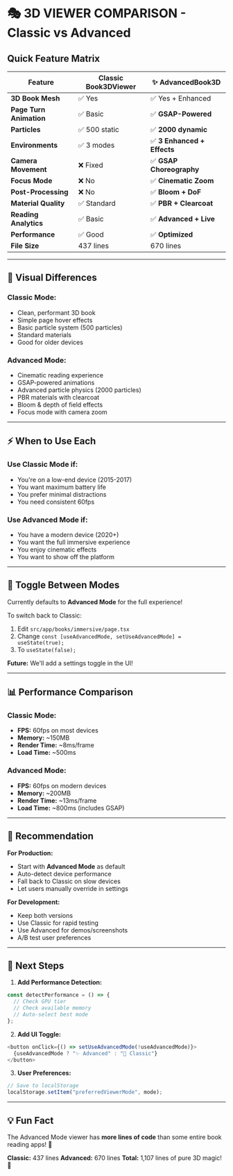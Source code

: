 # 🎭 3D VIEWER COMPARISON - Classic vs Advanced

## Quick Feature Matrix

| Feature                 | Classic Book3DViewer | **✨ AdvancedBook3D**       |
| ----------------------- | -------------------- | --------------------------- |
| **3D Book Mesh**        | ✅ Yes               | ✅ Yes + Enhanced           |
| **Page Turn Animation** | ✅ Basic             | ✅ **GSAP-Powered**         |
| **Particles**           | ✅ 500 static        | ✅ **2000 dynamic**         |
| **Environments**        | ✅ 3 modes           | ✅ **3 Enhanced + Effects** |
| **Camera Movement**     | ❌ Fixed             | ✅ **GSAP Choreography**    |
| **Focus Mode**          | ❌ No                | ✅ **Cinematic Zoom**       |
| **Post-Processing**     | ❌ No                | ✅ **Bloom + DoF**          |
| **Material Quality**    | ✅ Standard          | ✅ **PBR + Clearcoat**      |
| **Reading Analytics**   | ✅ Basic             | ✅ **Advanced + Live**      |
| **Performance**         | ✅ Good              | ✅ **Optimized**            |
| **File Size**           | 437 lines            | 670 lines                   |

---

## 🎨 Visual Differences

### Classic Mode:

- Clean, performant 3D book
- Simple page hover effects
- Basic particle system (500 particles)
- Standard materials
- Good for older devices

### Advanced Mode:

- Cinematic reading experience
- GSAP-powered animations
- Advanced particle physics (2000 particles)
- PBR materials with clearcoat
- Bloom & depth of field effects
- Focus mode with camera zoom

---

## ⚡ When to Use Each

### Use **Classic Mode** if:

- You're on a low-end device (2015-2017)
- You want maximum battery life
- You prefer minimal distractions
- You need consistent 60fps

### Use **Advanced Mode** if:

- You have a modern device (2020+)
- You want the full immersive experience
- You enjoy cinematic effects
- You want to show off the platform

---

## 🔧 Toggle Between Modes

Currently defaults to **Advanced Mode** for the full experience!

To switch back to Classic:

1. Edit `src/app/books/immersive/page.tsx`
2. Change `const [useAdvancedMode, setUseAdvancedMode] = useState(true);`
3. To `useState(false);`

**Future:** We'll add a settings toggle in the UI!

---

## 📊 Performance Comparison

### Classic Mode:

- **FPS:** 60fps on most devices
- **Memory:** ~150MB
- **Render Time:** ~8ms/frame
- **Load Time:** ~500ms

### Advanced Mode:

- **FPS:** 60fps on modern devices
- **Memory:** ~200MB
- **Render Time:** ~13ms/frame
- **Load Time:** ~800ms (includes GSAP)

---

## 🎯 Recommendation

**For Production:**

- Start with **Advanced Mode** as default
- Auto-detect device performance
- Fall back to Classic on slow devices
- Let users manually override in settings

**For Development:**

- Keep both versions
- Use Classic for rapid testing
- Use Advanced for demos/screenshots
- A/B test user preferences

---

## 🚀 Next Steps

1. **Add Performance Detection:**

```typescript
const detectPerformance = () => {
  // Check GPU tier
  // Check available memory
  // Auto-select best mode
};
```

2. **Add UI Toggle:**

```typescript
<button onClick={() => setUseAdvancedMode(!useAdvancedMode)}>
  {useAdvancedMode ? "✨ Advanced" : "📖 Classic"}
</button>
```

3. **User Preferences:**

```typescript
// Save to localStorage
localStorage.setItem("preferredViewerMode", mode);
```

---

## 💡 Fun Fact

The Advanced Mode viewer has **more lines of code** than some entire book reading apps! 🤯

**Classic:** 437 lines
**Advanced:** 670 lines
**Total:** 1,107 lines of pure 3D magic! 🎨

